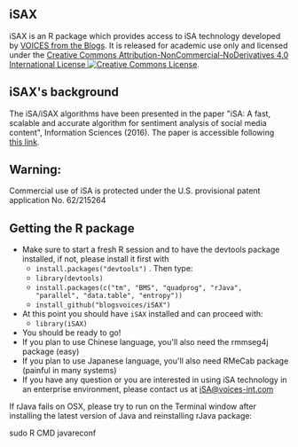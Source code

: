 ## iSAX
iSAX is an R package which provides access to iSA technology developed by <a href="http://www.voices-int.com" target="_blank">VOICES from the Blogs</a>. It is released for academic use only and licensed under the <a rel="license" href="http://creativecommons.org/licenses/by-nc-nd/4.0/" target="_blank">Creative Commons Attribution-NonCommercial-NoDerivatives 4.0 International License <img alt="Creative Commons License" style="border-width:0" src="https://i.creativecommons.org/l/by-nc-nd/4.0/80x15.png" /></a>.

## iSAX's background
The iSA/iSAX algorithms have been presented in the paper "iSA: A fast, scalable and accurate algorithm for sentiment analysis of social media content", Information Sciences (2016). The paper is accessible following <a href="http://dx.doi.org/10.1016/j.ins.2016.05.052" target="_blank">this link</a>.


## Warning:
Commercial use of iSA is protected under the U.S. provisional patent application No. 62/215264

## Getting the R package
- Make sure to start a fresh R session and to have the devtools package installed, if not, please install it first with
  - `install.packages("devtools")`
. Then type:
  - `library(devtools)`
  - `install.packages(c("tm", "BMS", "quadprog", "rJava", "parallel", "data.table", "entropy"))`
  - `install_github("blogsvoices/iSAX")`
- At this point you should have `iSAX` installed and can proceed with:
  - `library(iSAX)`
- You should be ready to go!
- If you plan to use Chinese language, you'll also need the rmmseg4j package (easy)
- If you plan to use Japanese language, you'll also need RMeCab package (painful in many systems)
- If you have any question or you are interested in using iSA technology in an enterprise environment, please contact us at iSA@voices-int.com

If rJava fails on OSX, please try to run on the Terminal window after installing the latest version of Java and reinstalling rJava package:

sudo R CMD javareconf

